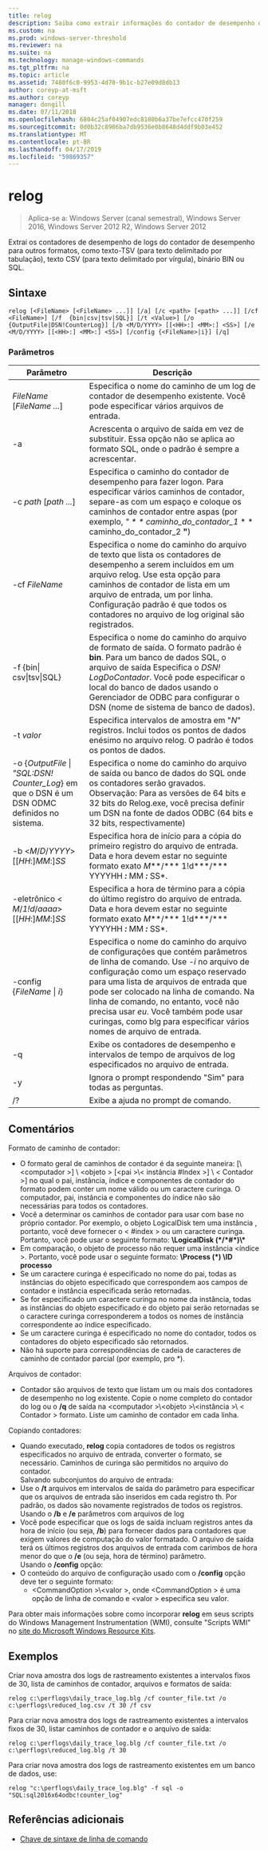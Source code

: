 ```yaml
---
title: relog
description: Saiba como extrair informações do contador de desempenho dos arquivos de log de coutner de desempenho.
ms.custom: na
ms.prod: windows-server-threshold
ms.reviewer: na
ms.suite: na
ms.technology: manage-windows-commands
ms.tgt_pltfrm: na
ms.topic: article
ms.assetid: 7480f6c0-9953-4d70-9b1c-b27e09d8db13
author: coreyp-at-msft
ms.author: coreyp
manager: dongill
ms.date: 07/11/2018
ms.openlocfilehash: 6804c25af04907edc8180b6a37be7efcc470f259
ms.sourcegitcommit: 0d0b32c8986ba7db9536e0b8648d4ddf9b03e452
ms.translationtype: MT
ms.contentlocale: pt-BR
ms.lasthandoff: 04/17/2019
ms.locfileid: "59869357"
---
```

# <a name="relog"></a>relog

>Aplica-se a: Windows Server (canal semestral), Windows Server 2016, Windows Server 2012 R2, Windows Server 2012

Extrai os contadores de desempenho de logs do contador de desempenho para outros formatos, como texto-TSV (para texto delimitado por tabulação), texto CSV (para texto delimitado por vírgula), binário BIN ou SQL.   

## <a name="syntax"></a>Sintaxe  
```  
relog [<FileName> [<FileName> ...]] [/a] [/c <path> [<path> ...]] [/cf <FileName>] [/f  {bin|csv|tsv|SQL}] [/t <Value>] [/o {OutputFile|DSN!CounterLog}] [/b <M/D/YYYY> [[<HH>:] <MM>:] <SS>] [/e <M/D/YYYY> [[<HH>:] <MM>:] <SS>] [/config {<FileName>|i}] [/q]  
```  

### <a name="parameters"></a>Parâmetros  

|Parâmetro|Descrição|
|--|--|
|*FileName* [*FileName ...*]|Especifica o nome do caminho de um log de contador de desempenho existente. Você pode especificar vários arquivos de entrada.|
|-a |Acrescenta o arquivo de saída em vez de substituir. Essa opção não se aplica ao formato SQL, onde o padrão é sempre a acrescentar.  |
|-c *path* [*path ...*]|Especifica o caminho do contador de desempenho para fazer logon. Para especificar vários caminhos de contador, separe-as com um espaço e coloque os caminhos de contador entre aspas (por exemplo, **"* * * caminho_do_contador_1* * * caminho_do_contador_2 **"**)|  
|-cf *FileName*|Especifica o nome do caminho do arquivo de texto que lista os contadores de desempenho a serem incluídos em um arquivo relog. Use esta opção para caminhos de contador de lista em um arquivo de entrada, um por linha. Configuração padrão é que todos os contadores no arquivo de log original são registrados.|  
|-f {bin\| csv\|tsv\|SQL}|Especifica o nome do caminho do arquivo de formato de saída. O formato padrão é **bin**. Para um banco de dados SQL, o arquivo de saída Especifica o *DSN! LogDoContador*. Você pode especificar o local do banco de dados usando o Gerenciador de ODBC para configurar o DSN (nome de sistema de banco de dados).  |
|-t *valor*|Especifica intervalos de amostra em "*N*" registros. Inclui todos os pontos de dados enésimo no arquivo relog. O padrão é todos os pontos de dados.|  
|-o {*OutputFile* \| *"SQL:DSN! Counter_Log*} em que o DSN é um DSN ODMC definidos no sistema.|Especifica o nome do caminho do arquivo de saída ou banco de dados do SQL onde os contadores serão gravados. <br>Observação: Para as versões de 64 bits e 32 bits do Relog.exe, você precisa definir um DSN na fonte de dados ODBC (64 bits e 32 bits, respectivamente)|
|-b \<*M*/*D*/*YYYY*> [[*HH*:]*MM*:]*SS*|Especifica hora de início para a cópia do primeiro registro do arquivo de entrada. Data e hora devem estar no seguinte formato exato *M***/*** 1!d***/*** YYYYHH ***:*** MM ***:*** SS*.|  
|-eletrônico \< *M*/*1!d*/*aaaa*> [[*HH*:]*MM*:]*SS* |Especifica a hora de término para a cópia do último registro do arquivo de entrada. Data e hora devem estar no seguinte formato exato *M***/*** 1!d***/*** YYYYHH ***:*** MM ***:*** SS*.|  
|-config {*FileName* \| *i*}|Especifica o nome do caminho do arquivo de configurações que contém parâmetros de linha de comando. Use *-i* no arquivo de configuração como um espaço reservado para uma lista de arquivos de entrada que pode ser colocado na linha de comando. Na linha de comando, no entanto, você não precisa usar *eu*. Você também pode usar curingas, como blg para especificar vários nomes de arquivo de entrada.|  
|-q|Exibe os contadores de desempenho e intervalos de tempo de arquivos de log especificados no arquivo de entrada.|  
|-y|Ignora o prompt respondendo "Sim" para todas as perguntas.|  
|/?|Exibe a ajuda no prompt de comando.|

## <a name="remarks"></a>Comentários  
Formato de caminho de contador:  
-   O formato geral de caminhos de contador é da seguinte maneira: [\\\<computador >] \\ \<objeto > [\<pai >\\< instância #Index >] \\ \< Contador >] no qual o pai, instância, índice e componentes de contador do formato podem conter um nome válido ou um caractere curinga. O computador, pai, instância e componentes do índice não são necessárias para todos os contadores.  
-   Você a determinar os caminhos de contador para usar com base no próprio contador. Por exemplo, o objeto LogicalDisk tem uma instância <Index>, portanto, você deve fornecer o < #index > ou um caractere curinga. Portanto, você pode usar o seguinte formato: **\LogicalDisk (\*/\*#\*)\\\***  
-   Em comparação, o objeto de processo não requer uma instância \<índice >. Portanto, você pode usar o seguinte formato: **\Process (\*) \ID processo**  
-   Se um caractere curinga é especificado no nome do pai, todas as instâncias do objeto especificado que correspondem aos campos de contador e instância especificada serão retornadas.  
-   Se for especificado um caractere curinga no nome da instância, todas as instâncias do objeto especificado e do objeto pai serão retornadas se o caractere curinga corresponderem a todos os nomes de instância correspondente ao índice especificado.  
-   Se um caractere curinga é especificado no nome do contador, todos os contadores do objeto especificado são retornados.  
-   Não há suporte para correspondências de cadeia de caracteres de caminho de contador parcial (por exemplo, pro *).  

Arquivos de contador:  
-   Contador são arquivos de texto que listam um ou mais dos contadores de desempenho no log existente. Copie o nome completo do contador do log ou o **/q** de saída na \<computador >\\\<objeto >\\\<instância >\\ \< Contador > formato. Liste um caminho de contador em cada linha.  

Copiando contadores:  
-   Quando executado, **relog** copia contadores de todos os registros especificados no arquivo de entrada, converter o formato, se necessário. Caminhos de curinga são permitidos no arquivo do contador.  
Salvando subconjuntos do arquivo de entrada:  
-   Use o **/t** arquivos em intervalos de saída do parâmetro para especificar que os arquivos de entrada são inseridos em cada <n>registro th. Por padrão, os dados são novamente registrados de todos os registros.  
Usando o **/b** e **/e** parâmetros com arquivos de log  
-   Você pode especificar que os logs de saída incluam registros antes da hora de início (ou seja, **/b**) para fornecer dados para contadores que exigem valores de computação do valor formatado. O arquivo de saída terá os últimos registros dos arquivos de entrada com carimbos de hora menor do que o **/e** (ou seja, hora de término) parâmetro.  
Usando o **/config** opção:  
-   O conteúdo do arquivo de configuração usado com o **/config** opção deve ter o seguinte formato:  
    -   \<CommandOption >\\\<valor >, onde \<CommandOption > é uma opção de linha de comando e \<valor > especifica seu valor.

Para obter mais informações sobre como incorporar **relog** em seus scripts do Windows Management Instrumentation (WMI), consulte "Scripts WMI" no [site do Microsoft Windows Resource Kits](https://go.microsoft.com/fwlink/?LinkId=4665).  

## <a name="BKMK_Examples"></a>Exemplos  
Criar nova amostra dos logs de rastreamento existentes a intervalos fixos de 30, lista de caminhos de contador, arquivos e formatos de saída:  
```  
relog c:\perflogs\daily_trace_log.blg /cf counter_file.txt /o c:\perflogs\reduced_log.csv /t 30 /f csv  
```  
Para criar nova amostra dos logs de rastreamento existentes a intervalos fixos de 30, listar caminhos de contador e o arquivo de saída:  
```  
relog c:\perflogs\daily_trace_log.blg /cf counter_file.txt /o c:\perflogs\reduced_log.blg /t 30  
```
Para criar nova amostra dos logs de rastreamento existentes em um banco de dados, use:
```
relog "c:\perflogs\daily_trace_log.blg" -f sql -o "SQL:sql2016x64odbc!counter_log"
```

## <a name="additional-references"></a>Referências adicionais  
-   [Chave de sintaxe de linha de comando](command-line-syntax-key.md)  
  
<!---
-   The following is a list of the possible formats:  
    -   \<computer>\\\<Object>(\<Parent>/\<Instance#Index>)\<Counter>  
    -   \<computer>\<Object>(<Parent>/<Instance>)\\<Counter>  
    -   \\\\<computer>\\<Object>(<Instance#Index>)\\<Counter>  
    -   \\\\<computer>\\<Object>(<Instance>)\\<Counter>  
    -   \\\\<computer>\\<Object>\\<Counter>  
    -   \\<Object>(<Parent>/<Instance#Index>)\\<Counter>  
    -   \\<Object>(<Parent>/<Instance>)<Counter>  
    -   \\<Object>(<Instance#Index>)\\<Counter>  
    -   \\<Object>(<Instance>)\\<Counter>  
    -   \\<Object>\\<Counter>  
--->
